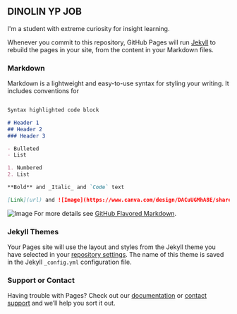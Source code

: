 ## DINOLIN YP JOB

I'm a student with extreme curiosity for insight learning.

Whenever you commit to this repository, GitHub Pages will run [Jekyll](https://jekyllrb.com/) to rebuild the pages in your site, from the content in your Markdown files.

### Markdown

Markdown is a lightweight and easy-to-use syntax for styling your writing. It includes conventions for
```markdown

Syntax highlighted code block

# Header 1
## Header 2
### Header 3

- Bulleted
- List

1. Numbered
2. List

**Bold** and _Italic_ and `Code` text

[Link](url) and ![Image](https://www.canva.com/design/DACuUGMhA8E/share?role=EDITOR&token=tpSQkopxyLYGjey79B2XdA&utm_content=DACuUGMhA8E&utm_campaign=designshare&utm_medium=link&utm_source=sharebutton)
```
![Image](https://www.canva.com/design/DACuUGMhA8E/share?role=EDITOR&token=tpSQkopxyLYGjey79B2XdA&utm_content=DACuUGMhA8E&utm_campaign=designshare&utm_medium=link&utm_source=sharebutton)
For more details see [GitHub Flavored Markdown](https://guides.github.com/features/mastering-markdown/).

### Jekyll Themes

Your Pages site will use the layout and styles from the Jekyll theme you have selected in your [repository settings](https://github.com/dinolinjob/dinolinjob.github.io/settings). The name of this theme is saved in the Jekyll `_config.yml` configuration file.

### Support or Contact

Having trouble with Pages? Check out our [documentation](https://help.github.com/categories/github-pages-basics/) or [contact support](https://github.com/contact) and we’ll help you sort it out.
